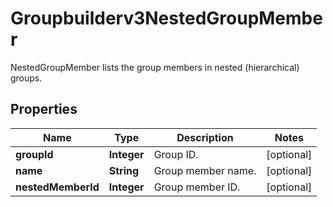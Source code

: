 

# Groupbuilderv3NestedGroupMember

NestedGroupMember lists the group members in nested (hierarchical) groups.

## Properties

| Name | Type | Description | Notes |
|------------ | ------------- | ------------- | -------------|
|**groupId** | **Integer** | Group ID. |  [optional] |
|**name** | **String** | Group member name. |  [optional] |
|**nestedMemberId** | **Integer** | Group member ID. |  [optional] |



